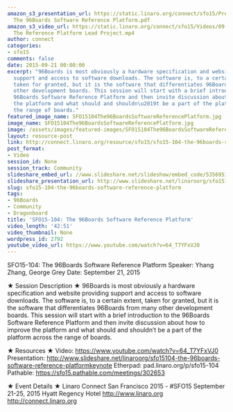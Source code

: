 ```yaml
---
amazon_s3_presentation_url: https://static.linaro.org/connect/sfo15/Presentations/09-21-Monday/SFO15-104-
  The 96Boards Software Reference Platform.pdf
amazon_s3_video_url: https://static.linaro.org/connect/sfo15/Videos/09-21-Monday/SFO15-104
  The Reference Platform Lead Project.mp4
author: connect
categories:
- sfo15
comments: false
date: 2015-09-21 00:00:00
excerpt: "96Boards is most obviously a hardware specification and website providing
  support and access to software downloads. The software is, to a certain extent,
  taken for granted, but it is the software that differentiates 96Boards from many
  other development boards. This session will start with a brief introduction to the
  96Boards Software Reference Platform and then invite discussion about how to improve
  the platform and what should and shouldn\u2019t be a part of the platform across
  the range of boards."
featured_image_name: SFO15104The96BoardsSoftwareReferencePlatform.jpg
image_name: SFO15104The96BoardsSoftwareReferencePlatform.jpg
image: /assets/images/featured-images/SFO15104The96BoardsSoftwareReferencePlatform.jpg
layout: resource-post
link: http://connect.linaro.org/resource/sfo15/sfo15-104-the-96boards-software-reference-platform/
post_format:
- Video
session_id: None
session_track: Community
slideshare_embed_url: //www.slideshare.net/slideshow/embed_code/53569516
slideshare_presentation_url: http://www.slideshare.net/linaroorg/sfo15104-the-96boards-software-reference-platformkeynote
slug: sfo15-104-the-96boards-software-reference-platform
tags:
- 96Boards
- Community
- Dragonboard
title: 'SFO15-104: The 96Boards Software Reference Platform'
video_length: '42:51'
video_thumbnail: None
wordpress_id: 2792
youtube_video_url: https://www.youtube.com/watch?v=64_T7YFxVJ0
---
```


SFO15-104: The 96Boards Software Reference Platform
Speaker: Yhang Zhang, George Grey
Date: September 21, 2015

★ Session Description ★
96Boards is most obviously a hardware specification and website providing support and access to software downloads. The software is, to a certain extent, taken for granted, but it is the software that differentiates 96Boards from many other development boards. This session will start with a brief introduction to the 96Boards Software Reference Platform and then invite discussion about how to improve the platform and what should and shouldn’t be a part of the platform across the range of boards.

★ Resources ★
Video: https://www.youtube.com/watch?v=64_T7YFxVJ0
Presentation: http://www.slideshare.net/linaroorg/sfo15104-the-96boards-software-reference-platformkeynote
Etherpad: pad.linaro.org/p/sfo15-104
Pathable: https://sfo15.pathable.com/meetings/302653


★ Event Details ★
Linaro Connect San Francisco 2015 - #SFO15
September 21-25, 2015
Hyatt Regency Hotel
http://www.linaro.org
http://connect.linaro.org
